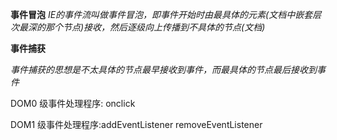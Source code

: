 **事件冒泡**
*IE的事件流叫做事件冒泡，即事件开始时由最具体的元素(文档中嵌套层次最深的那个节点)接收，然后逐级向上传播到不具体的节点(文档)*

**事件捕获**

*事件捕获的思想是不太具体的节点最早接收到事件，而最具体的节点最后接收到事件*

DOM0 级事件处理程序: onclick

DOM1 级事件处理程序:addEventListener removeEventListener

